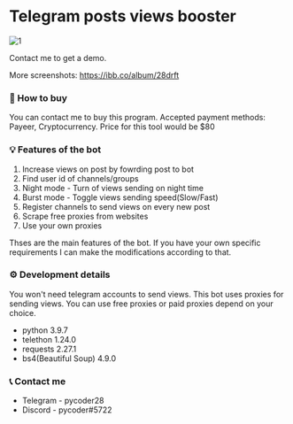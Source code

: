 # Telegram posts views booster

<img src="https://i.ibb.co/DV9rv2F/1.png" alt="1" border="0">

Contact me to get a demo.

More screenshots: https://ibb.co/album/28drft

### 🛒 How to buy
You can contact me to buy this program. Accepted payment methods: Payeer, Cryptocurrency. Price for this tool would be $80

### 💡 Features of the bot
1. Increase views on post by fowrding post to bot
2. Find user id of channels/groups
3. Night mode - Turn of views sending on night time
4. Burst mode - Toggle views sending speed(Slow/Fast)
5. Register channels to send views on every new post
6. Scrape free proxies from websites
7. Use your own proxies

Thses are the main features of the bot. If you have your own specific requirements I can make the modifications according to that.

### ⚙️ Development details
You won't need telegram accounts to send views. This bot uses proxies for sending views. You can use free proxies or paid proxies depend on your choice.
- python 3.9.7
- telethon 1.24.0
- requests 2.27.1
- bs4(Beautiful Soup) 4.9.0

### 📞 Contact me
* Telegram - pycoder28
* Discord - pycoder#5722

